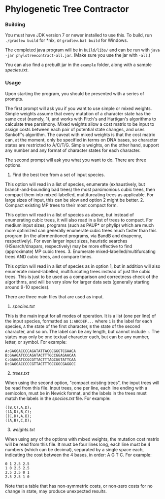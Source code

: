 # Phylogenetic Tree Contractor


### Building

You must have JDK version 7 or newer installed to use this.
To build, run ```./gradlew build``` for *nix, or ```gradlew.bat build``` for Windows.

The completed java program will be in ```build/libs/``` and can be run with ```java -jar phylotreecontract-all.jar```. (Make sure you use the jar with ```-all```.)

You can also find a prebuilt jar in the ```example``` folder, along with a sample _species.txt_.

### Usage

Upon starting the program, you should be presented with a series of prompts.

The first prompt will ask you if you want to use simple or mixed weights. Simple weights assume that every mutation of a character state has the same cost (namely, 1), and works with Fitch's and Hartigan's algorithms to calculate tree parsimony. Mixed weights allow a cost matrix to be input to assign costs between each pair of potential state changes, and uses Sankoff's algorithm.
The caveat with mixed weights is that the cost matrix can, at the moment, only be specified in terms on DNA bases, so character states are restricted to A/C/T/G. Simple weights, on the other hand, support any number and any format of character states for each character.

The second prompt will ask you what you want to do. There are three options.

1. Find the best tree from a set of input species.

  This option will read in a list of species, enumerate (exhaustively, but branch-and-bounding bad trees) the most parsimonious cubic trees, then compact them into mixed-labelled, multifurcating trees as applicable. For large sizes of input, this can be slow and option 2 might be better.
2. Compact existing MP trees to their most compact form.

  This option will read in a list of species as above, but instead of enumerating cubic trees, it will also read in a list of trees to compact. For medium input sizes, programs (such as PAUP* or phylip) which are much more optimized can generally enumerate cubic trees much faster than this program (in the aformentioned programs, via BandB and dnapenny, respectively). For even larger input sizes, heuristic searches (HSearch/dnapars, respectively) may be more effective to find (approximate) MP cubic trees.
3. Enumerate mixed-labelled/multifurcating trees AND cubic trees, and compare times.

  This option will read in a list of species as in option 1, but in addition will also enumerate mixed-labelled, multifurcating trees instead of just the cubic trees. This is just to be used as a comparison  and correctness check of the algorithms, and will be very slow for larger data sets (generally starting around 9-10 species).

There are three main files that are used as input.

1. _species.txt_

  This is the main input for all modes of operation. It is a list (one per line) of the input species, formatted as ```1:ABCDEF...``` where ```1``` is the label for each species, ```A``` the state of the first character, ```B``` the state of the second character, and so on. The label can be any length, but cannot include ```:```. The states may only be one textual character each, but can be any number, letter, or symbol. For example:
  ```
  A:GAGGACCCCAGATATTACGCGGGTCGAACA
  B:GAAGATCCCAGATACTTTGCCGGAGAACAA
  C:GAGGATCCGCGTTACTTTAGCGGTATTCAA
  D:GAGGACCCCCGTTACTTTGCCGGCGAGGCC
  ```
2. _trees.txt_

  When using the second option, "compact existing trees", the input trees will be read from this file. Input trees, one per line, each line ending with a semicolon, must be in Newick format, and the labels in the trees must match the labels in the _species.txt_ file. For example:
  ```
  ((B,C),A,D);
  ((A,D),B,C);
  ((C,D),A,B);
  ((A,B),C,D);
  ```
3. _weights.txt_

  When using any of the options with mixed weights, the mutation cost matrix will be read from this file. It must be four lines long, each line must be 4 numbers (which can be decimal), separated by a single space each, indicating the cost between the 4 bases, in order: A G T C. For example:
  ```
  0 1 2.5 2.5
  1 0 2.5 2.5
  2.5 2.5 0 1
  2.5 2.5 1 0
  ```
  Note that a table that has non-symmetric costs, or non-zero costs for no change in state, may produce unexpected results.
